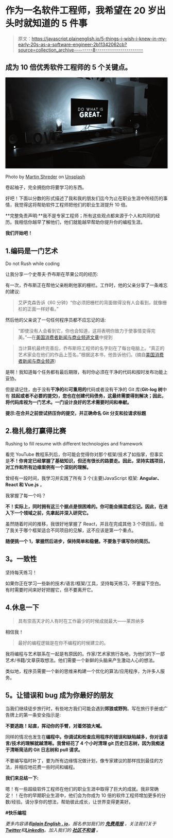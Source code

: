 # 作为一名软件工程师，我希望在 20 岁出头时就知道的 5 件事

> 原文：<https://javascript.plainenglish.io/5-things-i-wish-i-knew-in-my-early-20s-as-a-software-engineer-2b11342062cb?source=collection_archive---------8----------------------->

## 成为 10 倍优秀软件工程师的 5 个关键点。

![](img/d1a05e5be6d3badf378fd9ae24c5f98d.png)

Photo by [Martin Shreder](https://unsplash.com/@martinshreder?utm_source=unsplash&utm_medium=referral&utm_content=creditCopyText) on [Unsplash](https://unsplash.com/s/photos/motivation?utm_source=unsplash&utm_medium=referral&utm_content=creditCopyText)

卷起袖子，完全拥抱你将要学习的东西。

好吧！下面以分数的形式描述了我和我的朋友们迄今为止在职业生涯中所经历的事情，我觉得这将帮助软件工程师把他们的职业生涯提升 10 倍。

**完整免责声明:**我不是专家工程师；所有这些观点都来源于个人和共同的经历。我相信你越早了解他们，他们就能越早帮助你提升你的编程生涯。

**我们开始吧！**

## 1.编码是一门艺术

Do not Rush while coding

让我分享一个史蒂夫·乔布斯在苹果公司的经历:

有一次，乔布斯正在帮他父亲粉刷他家的栅栏。工作时，他的父亲分享了一条难忘的建议:

> 艾萨克森告诉《60 分钟》“你必须把栅栏的背面做得没有人会看到，就像栅栏的正面一样好看。”

然后他的父亲说了一句任何程序员都不应忘记的话:

> “即使没有人会看到它，你也会知道，这将表明你致力于使事情变得完美。”—在[美国消费者新闻与商业频道文章](https://www.cnbc.com/2018/05/10/how-steve-jobs-developed-his-design-philosophy-for-apple.html)中提到

> 当计算机最终完善后，乔布斯将工程师的名字刻在了每台电脑上。“真正的艺术家会在他们的作品上签名，”根据这本书，他告诉他们。(摘自[美国消费者新闻与商业频道](https://www.cnbc.com/2018/05/10/how-steve-jobs-developed-his-design-philosophy-for-apple.html))

是啊！我知道每个任务都有最后期限，有时你必须在干净的代码和按时发布功能上妥协。

但是请记住，由于没有**干净的**和**可重用的**代码或者没有干净的 Git 库(**Git-log 树**中有 **挂起或者不必要的提交)，您也在创建代码债务，这最终需要得到解决；因此，将代码库视为一门艺术。一门设计良好的艺术需要时间和奉献。**

**提示:在合并之前尝试挤压你的提交，并正确命名 Git 分支和拉请求标题**

## 2.稳扎稳打赢得比赛

Rushing to fill resume with different technologies and framework

看完 YouTube 教程系列后，你可能会觉得你对那个框架/技术了如指掌，但事实是**不！你肯定已经掌握了基础知识，但还有很长的路要走。因此，坚持实践项目，对工作和所有边缘案例有一个深刻的理解。**

曾经有一段时间，我学习并实践了所有 3 个(主要)JavaScript 框架: **Angular、React 和 Vue.js** 。

我掌握了每一个吗？

**不！实际上，同时拥有这三个据点是很困难的。你可能会搞混或忘记。因此，在进入下一个领域之前，先拿起并深入研究它。**

虽然随着时间的推移，我很好地掌握了 React，并且在完成其他 3 个项目后，给了我关于哪个框架适合不同项目的见解，这不应该是第一个重点。

**随便挑一个 1，掌握然后进步，保持简单和稳健。不要急于填写你的简历。**

## **3。一致性**

坚持每天练习！

如果你正在学习一些新的技术/语言/框架/工具，坚持每天练习，不要留下空白。有时需要时间来好好把握它，但不要离开它。

## 4.休息一下

> 具有崇高天才的人有时在工作最少的时候成就最大——莱昂纳多

相信我！

> 最好的编程逻辑是在你不编程的时候建立的。

我将编程与艺术联系在一起是有原因的。作家/艺术家旅行各地，为他们的下一部艺术/书籍/文章获取想法。他们需要一个新鲜的头脑来产生激动人心的想法。

类似地，程序员需要一个新的思维来构建一个优化的算法/应用程序，为许多人服务。

## **5。让错误和 bug 成为你最好的朋友**

当我们继续徒步旅行时，有些地方我们可能会遇到**郊狼或野狗**。写在旅行手册或广告牌上的第一条安全指示是:

**不要逃跑！站直，挥动你的手臂，对着郊狼大喊。**

同样的情况也发生在**编程中。你调试和检查应用程序的错误和缺陷越多，你对该语言/技术的理解就越清晰。我曾经花了 4 个小时清理 git 历史日志树，因为我痴迷于清晰简洁的 Git 日志树和 pull 请求。**

不要编写临时补丁，要为所有边缘情况做计划，像专家建议的那样找到最佳的方法，并相应地花费一些时间和编程。

**我们来总结一下:**

嗯！有一些超级软件工程师在他们的职业生涯中取得了巨大的成就。我非常确定！！在你的早期职业生涯中，他们会为你成为 10 倍的软件工程师增加更多的分数/经验。请分享你的想法，帮助彼此成长，让世界变得更美好。

**#快乐编程**

*更多内容请看*[***plain English . io***](https://plainenglish.io/)*。报名参加我们的* [***免费周报***](http://newsletter.plainenglish.io/) *。关注我们关于*[***Twitter***](https://twitter.com/inPlainEngHQ)*和*[***LinkedIn***](https://www.linkedin.com/company/inplainenglish/)*。加入我们的* [***社区不和谐***](https://discord.gg/GtDtUAvyhW) *。*